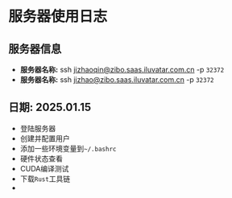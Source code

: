 # 服务器使用日志

## 服务器信息
- **服务器名称:** ssh jizhaoqin@zibo.saas.iluvatar.com.cn -p `32372`
- **服务器名称:** ssh jizhao@zibo.saas.iluvatar.com.cn -p `32372`

## 日期: 2025.01.15

- 登陆服务器
- 创建并配置用户
- 添加一些环境变量到`~/.bashrc`
- 硬件状态查看
- CUDA编译测试
- 下载`Rust`工具链
- 


